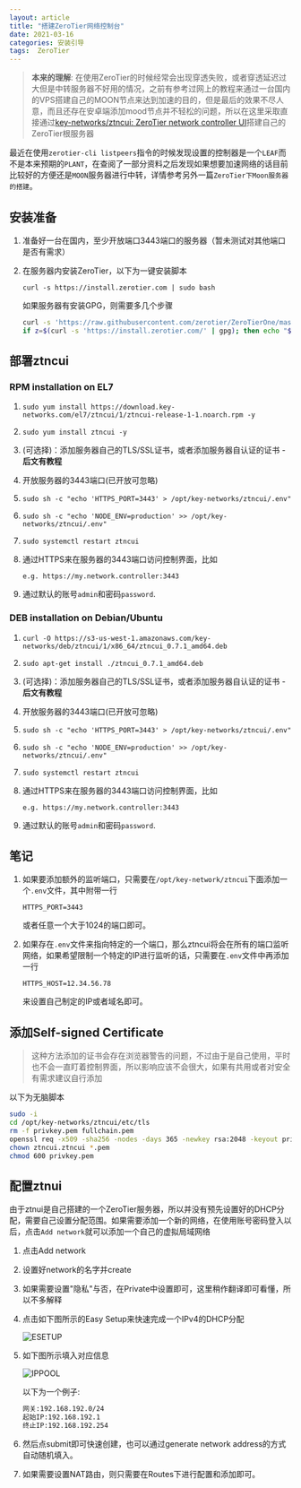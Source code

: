 ```yaml
---
layout: article
title: "搭建ZeroTier网络控制台"
date: 2021-03-16
categories: 安装引导
tags:  ZeroTier
---
```


> **本来的理解**: 在使用ZeroTier的时候经常会出现穿透失败，或者穿透延迟过大但是中转服务器不好用的情况，之前有参考过网上的教程来通过一台国内的VPS搭建自己的MOON节点来达到加速的目的，但是最后的效果不尽人意，而且还存在安卓端添加mood节点并不轻松的问题，所以在这里采取直接通过[key-networks/ztncui: ZeroTier network controller UI](https://github.com/key-networks/ztncui)搭建自己的ZeroTier根服务器

​    最近在使用`zerotier-cli listpeers`指令的时候发现设置的控制器是一个`LEAF`而不是本来预期的`PLANT`，在查阅了一部分资料之后发现如果想要加速网络的话目前比较好的方便还是`MOON`服务器进行中转，详情参考另外一篇`ZeroTier下Moon服务器的搭建`。

## 安装准备

1. 准备好一台在国内，至少开放端口3443端口的服务器（暂未测试对其他端口是否有需求）

2. 在服务器内安装ZeroTier，以下为一键安装脚本

   `curl -s https://install.zerotier.com | sudo bash`

   如果服务器有安装GPG，则需要多几个步骤

   ```bash
   curl -s 'https://raw.githubusercontent.com/zerotier/ZeroTierOne/master/doc/contact%40zerotier.com.gpg' | gpg --import && \
   if z=$(curl -s 'https://install.zerotier.com/' | gpg); then echo "$z" | sudo bash; fi
   ```

## 部署ztncui

### RPM installation on EL7

1. `sudo yum install https://download.key-networks.com/el7/ztncui/1/ztncui-release-1-1.noarch.rpm -y`

2. `sudo yum install ztncui -y`
3. (可选择)：添加服务器自己的TLS/SSL证书，或者添加服务器自认证的证书 - **后文有教程**

4. 开放服务器的3443端口(已开放可忽略)

5. `sudo sh -c "echo 'HTTPS_PORT=3443' > /opt/key-networks/ztncui/.env"`

6. `sudo sh -c "echo 'NODE_ENV=production' >> /opt/key-networks/ztncui/.env"`

7. `sudo systemctl restart ztncui`

8. 通过HTTPS来在服务器的3443端口访问控制界面，比如

   `e.g. https://my.network.controller:3443`

9. 通过默认的账号`admin`和密码`password`.

### DEB installation on Debian/Ubuntu

1. `curl -O https://s3-us-west-1.amazonaws.com/key-networks/deb/ztncui/1/x86_64/ztncui_0.7.1_amd64.deb`

2. `sudo apt-get install ./ztncui_0.7.1_amd64.deb`
3. (可选择)：添加服务器自己的TLS/SSL证书，或者添加服务器自认证的证书 - **后文有教程**

4. 开放服务器的3443端口(已开放可忽略)

5. `sudo sh -c "echo 'HTTPS_PORT=3443' > /opt/key-networks/ztncui/.env"`

6. `sudo sh -c "echo 'NODE_ENV=production' >> /opt/key-networks/ztncui/.env"`

7. `sudo systemctl restart ztncui`

8. 通过HTTPS来在服务器的3443端口访问控制界面，比如

   `e.g. https://my.network.controller:3443`

9. 通过默认的账号`admin`和密码`password`.

## 笔记

1. 如果要添加额外的监听端口，只需要在`/opt/key-network/ztncui`下面添加一个`.env`文件，其中附带一行

   `HTTPS_PORT=3443`

   或者任意一个大于1024的端口即可。

2. 如果存在`.env`文件来指向特定的一个端口，那么ztncui将会在所有的端口监听网络，如果希望限制一个特定的IP进行监听的话，只需要在`.env`文件中再添加一行

   `HTTPS_HOST=12.34.56.78`

   来设置自己制定的IP或者域名即可。

## 添加Self-signed Certificate

> 这种方法添加的证书会存在浏览器警告的问题，不过由于是自己使用，平时也不会一直盯着控制界面，所以影响应该不会很大，如果有共用或者对安全有需求建议自行添加

以下为无脑脚本

```bash
sudo -i
cd /opt/key-networks/ztncui/etc/tls
rm -f privkey.pem fullchain.pem
openssl req -x509 -sha256 -nodes -days 365 -newkey rsa:2048 -keyout privkey.pem -out fullchain.pem
chown ztncui.ztncui *.pem
chmod 600 privkey.pem
```

## 配置ztnui

由于ztnui是自己搭建的一个ZeroTier服务器，所以并没有预先设置好的DHCP分配，需要自己设置分配范围。如果需要添加一个新的网络，在使用账号密码登入以后，点击`Add network`就可以添加一个自己的虚拟局域网络

1. 点击Add network

2. 设置好network的名字并create

3. 如果需要设置"隐私"与否，在Private中设置即可，这里稍作翻译即可看懂，所以不多解释

4. 点击如下图所示的Easy Setup来快速完成一个IPv4的DHCP分配

   ![ESETUP](/2021/03/images/ztnui_1.png "DHCP分配")

5. 如下图所示填入对应信息

   ![IPPOOL](/2021/03/images/ztnui_2.png "IP_POOL")

   以下为一个例子:

   ```bash
   网关:192.168.192.0/24
   起始IP:192.168.192.1
   终止IP:192.168.192.254
   ```

6. 然后点submit即可快速创建，也可以通过generate network address的方式自动随机填入。
7. 如果需要设置NAT路由，则只需要在Routes下进行配置和添加即可。
